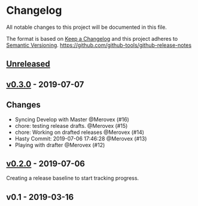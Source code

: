 # Changelog

All notable changes to this project will be documented in this file.

The format is based on [Keep a Changelog](http://keepachangelog.com/en/1.0.0/)
and this project adheres to [Semantic Versioning](http://semver.org/spec/v2.0.0.html).
https://github.com/github-tools/github-release-notes

## [Unreleased]

## [v0.3.0] - 2019-07-07

## Changes

- Syncing Develop with Master @Merovex (#16)
- chore: testing release drafts. @Merovex (#15)
- chore: Working on drafted releases @Merovex (#14)
- Hasty Commit: 2019-07-06 17:46:28 @Merovex (#13)
- Playing with drafter @Merovex (#12)

## [v0.2.0] - 2019-07-06

Creating a release baseline to start tracking progress.

## v0.1 - 2019-03-16

[Unreleased]: https://github.com/Merovex/strand-series/compare/v0.3.0...HEAD
[v0.3.0]: https://github.com/Merovex/strand-series/compare/v0.2.0...v0.3.0
[v0.2.0]: https://github.com/Merovex/strand-series/compare/v0.1...v0.2.0
